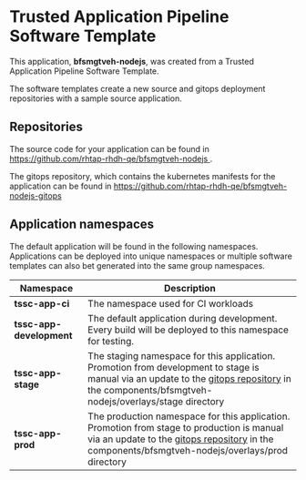 # Trusted Application Pipeline Software Template

This application, **bfsmgtveh-nodejs**, was created from a Trusted Application Pipeline Software Template.

The software templates create a new source and gitops deployment repositories with a sample source application. 

## Repositories

The source code for your application can be found in [https://github.com/rhtap-rhdh-qe/bfsmgtveh-nodejs ](https://github.com/rhtap-rhdh-qe/bfsmgtveh-nodejs ).
 
The gitops repository, which contains the kubernetes manifests for the application can be found in 
[https://github.com/rhtap-rhdh-qe/bfsmgtveh-nodejs-gitops ](https://github.com/rhtap-rhdh-qe/bfsmgtveh-nodejs-gitops ) 

## Application namespaces 

The default application will be found in the following namespaces. Applications can be deployed into unique namespaces or multiple software templates can also bet generated into the same group namespaces.  

|  Namespace   |  Description   |  
| -------- | -------- |
| **tssc-app-ci** | The namespace used for CI workloads |
| **tssc-app-development** | The default application during development. Every build will be deployed to this namespace for testing. |
| **tssc-app-stage** | The staging namespace for this application. Promotion from development to stage is manual via an update to the [gitops repository](https://github.com/rhtap-rhdh-qe/bfsmgtveh-nodejs-gitops ) in the components/bfsmgtveh-nodejs/overlays/stage directory |
| **tssc-app-prod** | The production namespace for this application. Promotion from stage to production is manual via an update to the [gitops repository](https://github.com/rhtap-rhdh-qe/bfsmgtveh-nodejs-gitops ) in the components/bfsmgtveh-nodejs/overlays/prod directory |